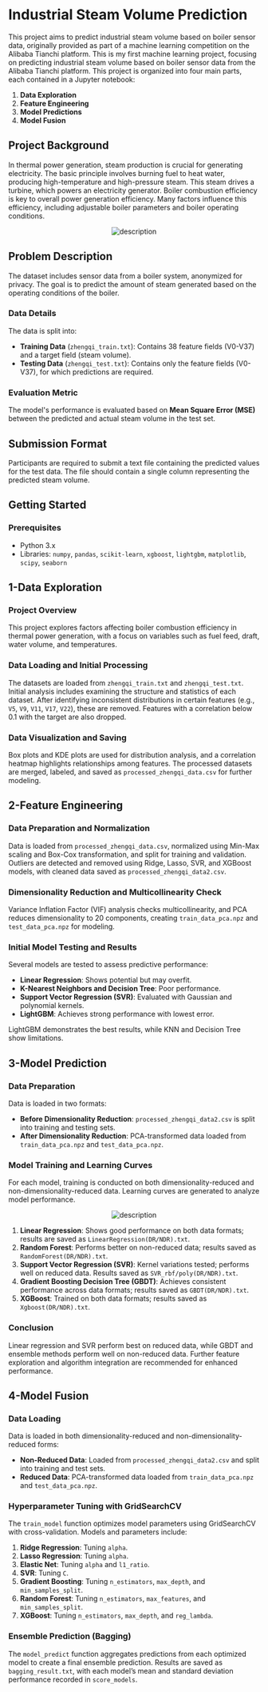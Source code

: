 # Industrial Steam Volume Prediction

This project aims to predict industrial steam volume based on boiler sensor data, originally provided as part of a machine learning competition on the Alibaba Tianchi platform.
This is my first machine learning project, focusing on predicting industrial steam volume based on boiler sensor data from the Alibaba Tianchi platform. This project is organized into four main parts, each contained in a Jupyter notebook:

1. **Data Exploration**
2. **Feature Engineering**
3. **Model Predictions**
4. **Model Fusion**


## Project Background

In thermal power generation, steam production is crucial for generating electricity. The basic principle involves burning fuel to heat water, producing high-temperature and high-pressure steam. This steam drives a turbine, which powers an electricity generator. Boiler combustion efficiency is key to overall power generation efficiency. Many factors influence this efficiency, including adjustable boiler parameters and boiler operating conditions.

<div style="text-align: center;">
  <img src="./pic/Steam_Power_Generation.jpg" alt="description">
</div>



## Problem Description

The dataset includes sensor data from a boiler system, anonymized for privacy. The goal is to predict the amount of steam generated based on the operating conditions of the boiler.

### Data Details

The data is split into:
- **Training Data** (`zhengqi_train.txt`): Contains 38 feature fields (V0-V37) and a target field (steam volume).
- **Testing Data** (`zhengqi_test.txt`): Contains only the feature fields (V0-V37), for which predictions are required.

### Evaluation Metric

The model's performance is evaluated based on **Mean Square Error (MSE)** between the predicted and actual steam volume in the test set.

## Submission Format

Participants are required to submit a text file containing the predicted values for the test data. The file should contain a single column representing the predicted steam volume.

## Getting Started

### Prerequisites

- Python 3.x
- Libraries: `numpy`, `pandas`, `scikit-learn`, `xgboost`, `lightgbm`, `matplotlib`, `scipy`, `seaborn`



## 1-Data Exploration
### Project Overview
This project explores factors affecting boiler combustion efficiency in thermal power generation, with a focus on variables such as fuel feed, draft, water volume, and temperatures.

### Data Loading and Initial Processing
The datasets are loaded from `zhengqi_train.txt` and `zhengqi_test.txt`. Initial analysis includes examining the structure and statistics of each dataset. After identifying inconsistent distributions in certain features (e.g., `V5`, `V9`, `V11`, `V17`, `V22`), these are removed. Features with a correlation below 0.1 with the target are also dropped.

### Data Visualization and Saving
Box plots and KDE plots are used for distribution analysis, and a correlation heatmap highlights relationships among features. The processed datasets are merged, labeled, and saved as `processed_zhengqi_data.csv` for further modeling.


## 2-Feature Engineering

### Data Preparation and Normalization
Data is loaded from `processed_zhengqi_data.csv`, normalized using Min-Max scaling and Box-Cox transformation, and split for training and validation. Outliers are detected and removed using Ridge, Lasso, SVR, and XGBoost models, with cleaned data saved as `processed_zhengqi_data2.csv`.

### Dimensionality Reduction and Multicollinearity Check
Variance Inflation Factor (VIF) analysis checks multicollinearity, and PCA reduces dimensionality to 20 components, creating `train_data_pca.npz` and `test_data_pca.npz` for modeling.

### Initial Model Testing and Results
Several models are tested to assess predictive performance:
- **Linear Regression**: Shows potential but may overfit.
- **K-Nearest Neighbors and Decision Tree**: Poor performance.
- **Support Vector Regression (SVR)**: Evaluated with Gaussian and polynomial kernels.
- **LightGBM**: Achieves strong performance with lowest error.

LightGBM demonstrates the best results, while KNN and Decision Tree show limitations.




## 3-Model Prediction

### Data Preparation
Data is loaded in two formats:
- **Before Dimensionality Reduction**: `processed_zhengqi_data2.csv` is split into training and testing sets.
- **After Dimensionality Reduction**: PCA-transformed data loaded from `train_data_pca.npz` and `test_data_pca.npz`.

### Model Training and Learning Curves
For each model, training is conducted on both dimensionality-reduced and non-dimensionality-reduced data. Learning curves are generated to analyze model performance.

<div style="text-align: center;">
  <img src="./pic/sklearn_cross_validation.png" alt="description">
</div>



1. **Linear Regression**: Shows good performance on both data formats; results are saved as `LinearRegression(DR/NDR).txt`.
2. **Random Forest**: Performs better on non-reduced data; results saved as `RandomForest(DR/NDR).txt`.
3. **Support Vector Regression (SVR)**: Kernel variations tested; performs well on reduced data. Results saved as `SVR_rbf/poly(DR/NDR).txt`.
4. **Gradient Boosting Decision Tree (GBDT)**: Achieves consistent performance across data formats; results saved as `GBDT(DR/NDR).txt`.
5. **XGBoost**: Trained on both data formats; results saved as `Xgboost(DR/NDR).txt`.

### Conclusion
Linear regression and SVR perform best on reduced data, while GBDT and ensemble methods perform well on non-reduced data. Further feature exploration and algorithm integration are recommended for enhanced performance.




## 4-Model Fusion

### Data Loading
Data is loaded in both dimensionality-reduced and non-dimensionality-reduced forms:
- **Non-Reduced Data**: Loaded from `processed_zhengqi_data2.csv` and split into training and test sets.
- **Reduced Data**: PCA-transformed data loaded from `train_data_pca.npz` and `test_data_pca.npz`.

### Hyperparameter Tuning with GridSearchCV
The `train_model` function optimizes model parameters using GridSearchCV with cross-validation. Models and parameters include:
1. **Ridge Regression**: Tuning `alpha`.
2. **Lasso Regression**: Tuning `alpha`.
3. **Elastic Net**: Tuning `alpha` and `l1_ratio`.
4. **SVR**: Tuning `C`.
5. **Gradient Boosting**: Tuning `n_estimators`, `max_depth`, and `min_samples_split`.
6. **Random Forest**: Tuning `n_estimators`, `max_features`, and `min_samples_split`.
7. **XGBoost**: Tuning `n_estimators`, `max_depth`, and `reg_lambda`.

### Ensemble Prediction (Bagging)
The `model_predict` function aggregates predictions from each optimized model to create a final ensemble prediction. Results are saved as `bagging_result.txt`, with each model’s mean and standard deviation performance recorded in `score_models`.





















